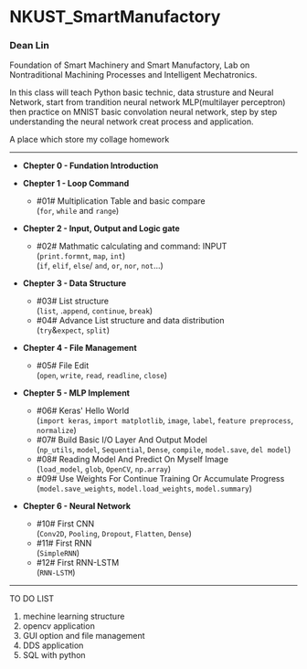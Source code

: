 # NKUST_SmartManufactory
### Dean Lin  
Foundation of Smart Machinery and Smart Manufactory, Lab on Nontraditional Machining Processes and Intelligent Mechatronics.  

In this class will teach Python basic technic, data strusture and Neural Network, start from trandition neural network MLP(multilayer perceptron) then practice on MNIST basic convolation neural network, step by step understanding the neural network creat process and application.

A place which store my collage homework

-------------------------------------------
- **Chepter 0 - Fundation Introduction** 

- **Chepter 1 - Loop Command**  
    
  - #01# Multiplication Table and basic compare  
(`for`, `while` and `range`)

- **Chepter 2 - Input, Output and Logic gate**  

  - #02# Mathmatic calculating and command: INPUT  
(`print.formnt`, `map`, `int`)  
(`if`, `elif`, `else`/ `and`, `or`, `nor`, `not`...)  

- **Chepter 3 - Data Structure**  
   - #03# List structure  
(`list`, .`append`, `continue`, `break`)
   - #04# Advance List structure and data distribution  
(`try`&`expect`, `split`)
         
- **Chepter 4 - File Management**
   - #05# File Edit  
(`open`, `write`, `read`, `readline`, `close`)  

- **Chepter 5 - MLP Implement**  
   - #06# Keras' Hello World  
(`import keras`, `import matplotlib`, `image`, `label`, `feature preprocess`, `normalize`)  
   - #07# Build Basic I/O Layer And Output Model  
(`np_utils`, `model`, `Sequential`, `Dense`, `compile`, `model.save`, `del model`)  
   - #08# Reading Model And Predict On Myself Image  
(`load_model`, `glob`, `OpenCV`, `np.array`)  
   - #09# Use Weights For Continue Training Or Accumulate Progress  
(`model.save_weights`, `model.load_weights`, `model.summary`)  

- **Chepter 6 - Neural Network**  
   - #10# First CNN  
(`Conv2D`, `Pooling`, `Dropout`, `Flatten`, `Dense`) 
   - #11# First RNN  
(`SimpleRNN`)   
   - #12# First RNN-LSTM  
(`RNN-LSTM`)  


-----------------------------------
TO DO LIST
1. mechine learning structure
2. opencv application
3. GUI option and file management
4. DDS application
5. SQL with python
